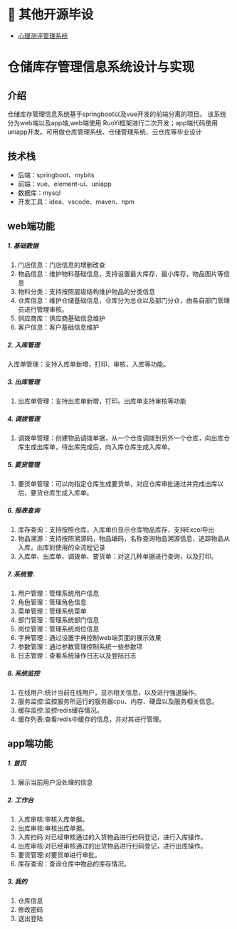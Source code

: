 # 📖 其他开源毕设
- [心理测评管理系统](https://github.com/wanManage/psy_user)

# 仓储库存管理信息系统设计与实现

## 介绍
仓储库存管理信息系统基于springboot以及vue开发的前端分离的项目。 
该系统分为web端以及app端,web端使用 RuoYi框架进行二次开发；app端代码使用uniapp开发。可用做仓库管理系统、仓储管理系统、云仓库等毕业设计

## 技术栈
- 后端：springboot、mybits
- 前端：vue、element-ui、uniapp
- 数据库：mysql
- 开发工具：idea、vscode、maven、npm

## web端功能
##### 1. 基础数据

1. 门店信息：门店信息的增删改查
2. 物品信息：维护物料基础信息，支持设置最大库存，最小库存，物品图片等信息
3. 物料分类：支持按照层级结构维护物品的分类信息
4. 仓库信息：维护仓储基础信息，仓库分为总仓以及部门分仓，由各自部门管理员进行管理审核。
5. 供应商库：供应商基础信息维护
6. 客户信息：客户基础信息维护

##### 2. 入库管理
入库单管理：支持入库单新增，打印、审核，入库等功能。

##### 3. 出库管理
1. 出库单管理：支持出库单新增，打印。出库单支持审核等功能

##### 4. 调拨管理
1. 调拨单管理：创建物品调拨单据，从一个仓库调拨到另外一个仓库，向出库仓库生成出库单，待出库完成后，向入库仓库生成入库单。

##### 5. 要货管理
1. 要货单管理：可以向指定仓库生成要货单，对应仓库审批通过并完成出库以后，要货仓库生成入库单。

##### 6. 报表查询
1. 库存查询：支持按照仓库，入库单价显示仓库物品库存，支持Excel导出
2. 物品溯源：支持按照溯源码，物品编码，名称查询物品溯源信息，追踪物品从入库，出库到使用的全流程记录
3. 入库单、出库单、调拨单、要货单：对这几种单据进行查询，以及打印。

##### 7. 系统管. 
1. 用户管理：管理系统用户信息
2. 角色管理：管理角色信息
3. 菜单管理：管理系统菜单
4. 部门管理：管理系统部门信息
5. 岗位管理：管理系统岗位信息
6. 字典管理：通过设置字典控制web端页面的展示效果
7. 参数管理：通过参数管理控制系统一些参数项
8. 日志管理：查看系统操作日志以及登陆日志

##### 8. 系统监控
1. 在线用户:统计当前在线用户，显示相关信息，以及进行强退操作。
2. 服务监控:监控服务所运行的服务器cpu、内存、硬盘以及服务相关信息。
3. 缓存监控:监控redis缓存情况。
4. 缓存列表:查看redis中缓存的信息，并对其进行管理。


## app端功能

##### 1. 首页
1. 展示当前用户没处理的信息

##### 2. 工作台
1. 入库审核:审核入库单据。
2. 出库审核:审核出库单据。
3. 入库扫码:对已经审核通过的入货物品进行扫码登记，进行入库操作。
4. 出库审核:对已经审核通过的出货物品进行扫码登记，进行出库操作。
5. 要货管理:对要货单进行审批。
6. 库存查询：查询仓库中物品的库存情况。

##### 3. 我的
1. 仓库信息
2. 修改密码
3. 退出登陆

